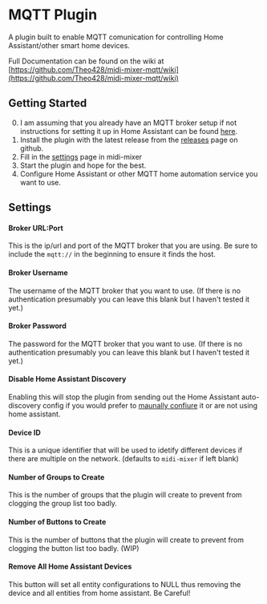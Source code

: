 # MQTT Plugin

A plugin built to enable MQTT comunication for controlling Home Assistant/other smart home devices.

Full Documentation can be found on the wiki at [https://github.com/Theo428/midi-mixer-mqtt/wiki](https://github.com/Theo428/midi-mixer-mqtt/wiki)

## Getting Started 

0. I am assuming that you already have an MQTT broker setup if not instructions for setting it up in Home Assistant can be found [here](https://github.com/home-assistant/addons/blob/master/mosquitto/DOCS.md).
1. Install the plugin with the latest release from the [releases](https://github.com/Theo428/midi-mixer-mqtt/releases) page on github.
2. Fill in the [settings](#settings) page in midi-mixer
3. Start the plugin and hope for the best.
4. Configure Home Assistant or other MQTT home automation service you want to use.

## Settings

#### Broker URL:Port
This is the ip/url and port of the MQTT broker that you are using. Be sure to include the `mqtt://` in the beginning to ensure it finds the host.

#### Broker Username
The username of the MQTT broker that you want to use. (If there is no authentication presumably you can leave this blank but I haven't tested it yet.)

#### Broker Password
The password for the MQTT broker that you want to use. (If there is no authentication presumably you can leave this blank but I haven't tested it yet.)

#### Disable Home Assistant Discovery
Enabling this will stop the plugin from sending out the Home Assistant auto-discovery config if you would prefer to [maunally confiure](#mqtt-topics) it or are not using home assistant.

#### Device ID
This is a unique identifier that will be used to idetify different devices if there are multiple on the network. (defaults to `midi-mixer` if left blank)

#### Number of Groups to Create
This is the number of groups that the plugin will create to prevent from clogging the group list too badly.

#### Number of Buttons to Create
This is the number of buttons that the plugin will create to prevent from clogging the button list too badly. (WIP)

#### Remove All Home Assistant Devices
This button will set all entity configurations to NULL thus removing the device and all entities from home assistant. Be Careful!
